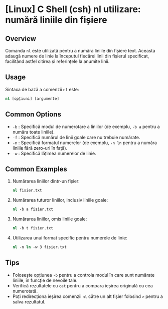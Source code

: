 # [Linux] C Shell (csh) nl utilizare: numără liniile din fișiere

## Overview
Comanda `nl` este utilizată pentru a număra liniile din fișiere text. Aceasta adaugă numere de linie la începutul fiecărei linii din fișierul specificat, facilitând astfel citirea și referințele la anumite linii.

## Usage
Sintaxa de bază a comenzii `nl` este:

```csh
nl [opțiuni] [argumente]
```

## Common Options
- `-b` : Specifică modul de numerotare a liniilor (de exemplu, `-b a` pentru a număra toate liniile).
- `-f` : Specifică numărul de linii goale care nu trebuie numărate.
- `-n` : Specifică formatul numerelor (de exemplu, `-n ln` pentru a număra liniile fără zero-uri în față).
- `-w` : Specifică lățimea numerelor de linie.

## Common Examples
1. Numărarea liniilor dintr-un fișier:
   ```csh
   nl fisier.txt
   ```

2. Numărarea tuturor liniilor, inclusiv liniile goale:
   ```csh
   nl -b a fisier.txt
   ```

3. Numărarea liniilor, omis liniile goale:
   ```csh
   nl -b t fisier.txt
   ```

4. Utilizarea unui format specific pentru numerele de linie:
   ```csh
   nl -n ln -w 3 fisier.txt
   ```

## Tips
- Folosește opțiunea `-b` pentru a controla modul în care sunt numărate liniile, în funcție de nevoile tale.
- Verifică rezultatele cu `cat` pentru a compara ieșirea originală cu cea numerotată.
- Poți redirecționa ieșirea comenzii `nl` către un alt fișier folosind `>` pentru a salva rezultatul.
